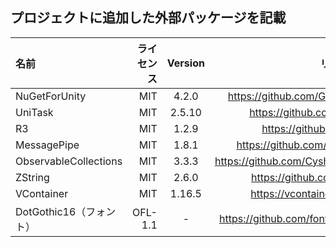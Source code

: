 ## プロジェクトに追加した外部パッケージを記載
|名前   |ライセンス |Version    |リンク |
|:------|---------:|:---------:|:-----:|
|NuGetForUnity|MIT|4.2.0|https://github.com/GlitchEnzo/NuGetForUnity|
|UniTask|MIT|2.5.10|https://github.com/Cysharp/UniTask|
|R3|MIT|1.2.9|https://github.com/Cysharp/R3|
|MessagePipe|MIT|1.8.1|https://github.com/Cysharp/MessagePipe|
|ObservableCollections|MIT|3.3.3|https://github.com/Cysharp/ObservableCollections|
|ZString|MIT|2.6.0|https://github.com/Cysharp/ZString|
|VContainer|MIT|1.16.5|https://vcontainer.hadashikick.jp/ja/|
|DotGothic16（フォント）|OFL-1.1|-|https://github.com/fontworks-fonts/DotGothic16|